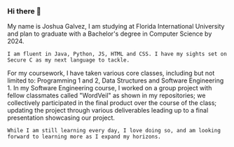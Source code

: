 ### Hi there 👋
    
My name is Joshua Galvez, I am studying at Florida International University and plan to graduate with a Bachelor's degree in Computer Science by 2024.
    
    I am fluent in Java, Python, JS, HTML and CSS. I have my sights set on Secure C as my next language to tackle.
    
For my coursework, I have taken various core classes, including but not limited to: Programming 1 and 2, Data Structures and Software Engineering 1. In my  Software Engineering course, I worked on a group project with fellow classmates called "WordVeil" as shown in my repositories; we collectively participated    in the final product over the course of the class; updating the project through various deliverables leading up to a final presentation showcasing our          project.
    
    While I am still learning every day, I love doing so, and am looking forward to learning more as I expand my horizons.
